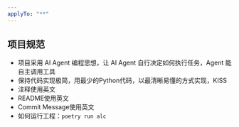 ```yaml
---
applyTo: "**"
---
```

## 项目规范

- 项目采用 AI Agent 编程思想，让 AI Agent 自行决定如何执行任务，Agent 能自主调用工具
- 保持代码实现极简，用最少的Python代码，以最清晰易懂的方式实现，KISS
- 注释使用英文
- README使用英文
- Commit Message使用英文
- 如何运行工程：`poetry run alc`